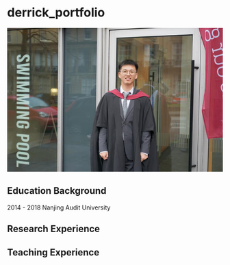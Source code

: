 # derrick_portfolio
![](/images/derrickid.jpg)

## Education Background
2014 - 2018 Nanjing Audit University
## Research Experience

## Teaching Experience
